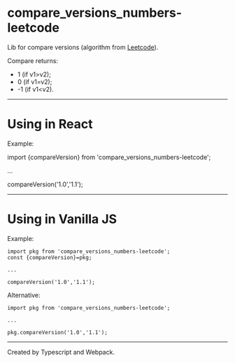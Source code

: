 # compare_versions_numbers-leetcode

Lib for compare versions (algorithm from [Leetcode](https://leetcode.com/problems/compare-version-numbers/description/)).


Compare returns:
- 1 (if v1>v2);
- 0 (if v1=v2);
- -1 (if v1<v2).

---
# Using in React

Example:

import {compareVersion} from 'compare_versions_numbers-leetcode';

...

compareVersion('1.0','1.1');


---
# Using in Vanilla JS

Example:

```
import pkg from 'compare_versions_numbers-leetcode';
const {compareVersion}=pkg;

...

compareVersion('1.0','1.1');
```

Alternative:

```
import pkg from 'compare_versions_numbers-leetcode';

...

pkg.compareVersion('1.0','1.1');
```

---
Created by Typescript and Webpack.